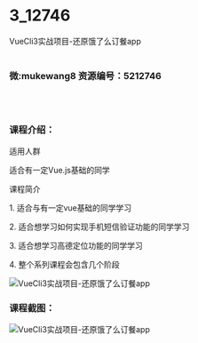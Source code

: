 # 3_12746
VueCli3实战项目-还原饿了么订餐app
<br/></br>
<h3>微:mukewang8 资源编号：5212746</h3>
<br/></br>
<h3>课程介绍：</h3>
<p>适用人群</p>
<p>适合有一定Vue.js基础的同学</p>
<p>课程简介</p>
<p>1. 适合与有一定vue基础的同学学习</p>
<p>2. 适合想学习如何实现手机短信验证功能的同学学习</p>
<p>3. 适合想学习高德定位功能的同学学习</p>
<p>4. 整个系列课程会包含几个阶段</p>
<p><img src="https://www.ko996.com/wp-content/uploads/img/2020/05/2-16.png" alt="VueCli3实战项目-还原饿了么订餐app"></p>
<div class="info-desc">
<h3>课程截图：</h3>
<p><img src="https://www.ko996.com/wp-content/uploads/img/2020/05/1-16.png" alt="VueCli3实战项目-还原饿了么订餐app"></p>


			
</div>
